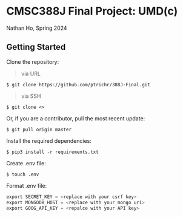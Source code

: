 # CMSC388J Final Project: UMD(c)

Nathan Ho, Spring 2024

## Getting Started

Clone the repository:
> via URL
```console
$ git clone https://github.com/ptrichr/388J-Final.git
```

> via SSH
```console
$ git clone <>
```

Or, if you are a contributor, pull the most recent update:
```console
$ git pull origin master
```

Install the required dependencies:
```console
$ pip3 install -r requirements.txt
```

Create .env file:
```console
$ touch .env
```

Format .env file:
```java
export SECRET_KEY = <replace with your csrf key>
export MONGODB_HOST = <replace with your mongo uri>
export GOOG_API_KEY = <repalce with your API key>
```

